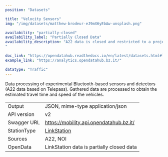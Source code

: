 ```yaml
---
position: "Datasets"

title: "Velocity Sensors"
img: "/img/datasets/matthew-brodeur-eJ9mX6yEbAw-unsplash.png"

availability: "partially-closed"
availability_label: "Partially Closed Data"
availability_description: "A22 data is closed and restricted to a project collaboration (Contact help@opendatahub.com if you are interested in this data)
"

doc_link: "https://opendatahub.readthedocs.io/en/latest/datasets.html#linkstation-dataset"
example_link: "https://analytics.opendatahub.bz.it/"

datatype: "Traffic"
---
```


Data processing of experimental Bluetooth-based sensors and detectors (A22 data based on Telepass). Gathered data are processed to obtain the estimated travel time and speed of the vehicles.

|             |                                                                           |
| :---------- | ------------------------------------------------------------------------- |
| Output      | JSON, mime-type application/json                                          |
| API version | v2                                                                        |
| Swagger URL | https://mobility.api.opendatahub.bz.it/                                   |
| StationType | [LinkStation](https://mobility.api.opendatahub.bz.it/v2/flat/LinkStation) |
| Sources     | A22, NOI                                                                     |
| OpenData    | LinkStation data is partially closed data                                |
